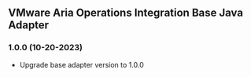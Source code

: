 VMware Aria Operations Integration Base Java Adapter
----------------------------------------------

### 1.0.0 (10-20-2023)
* Upgrade base adapter version to 1.0.0 
